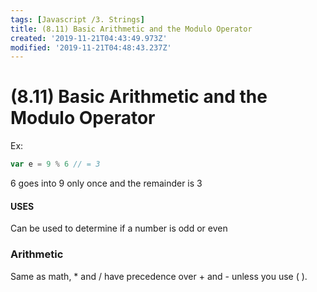 ```yaml
---
tags: [Javascript /3. Strings]
title: (8.11) Basic Arithmetic and the Modulo Operator
created: '2019-11-21T04:43:49.973Z'
modified: '2019-11-21T04:48:43.237Z'
---
```


# (8.11) Basic Arithmetic and the Modulo Operator

Ex: 

```js
var e = 9 % 6 // = 3
```
6 goes into 9 only once and the remainder is 3

#### USES
Can be used to determine if a number is odd or even

### Arithmetic

Same as math, * and / have precedence over + and - unless you use ( ). 


